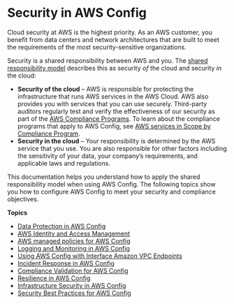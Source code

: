 # Security in AWS Config<a name="security"></a>

Cloud security at AWS is the highest priority\. As an AWS customer, you benefit from data centers and network architectures that are built to meet the requirements of the most security\-sensitive organizations\.

Security is a shared responsibility between AWS and you\. The [shared responsibility model](http://aws.amazon.com/compliance/shared-responsibility-model/) describes this as security *of* the cloud and security *in* the cloud:
+ **Security of the cloud** – AWS is responsible for protecting the infrastructure that runs AWS services in the AWS Cloud\. AWS also provides you with services that you can use securely\. Third\-party auditors regularly test and verify the effectiveness of our security as part of the [AWS Compliance Programs](http://aws.amazon.com/compliance/programs/)\. To learn about the compliance programs that apply to AWS Config, see [AWS services in Scope by Compliance Program](http://aws.amazon.com/compliance/services-in-scope/)\.
+ **Security in the cloud** – Your responsibility is determined by the AWS service that you use\. You are also responsible for other factors including the sensitivity of your data, your company’s requirements, and applicable laws and regulations\. 

This documentation helps you understand how to apply the shared responsibility model when using AWS Config\. The following topics show you how to configure AWS Config to meet your security and compliance objectives\. 

**Topics**
+ [Data Protection in AWS Config](data-protection.md)
+ [AWS Identity and Access Management](security-iam.md)
+ [AWS managed policies for AWS Config](security-iam-awsmanpol.md)
+ [Logging and Monitoring in AWS Config](security-logging-and-monitoring.md)
+ [Using AWS Config with Interface Amazon VPC Endpoints](config-VPC-endpoints.md)
+ [Incident Response in AWS Config](incident-response.md)
+ [Compliance Validation for AWS Config](config-compliance.md)
+ [Resilience in AWS Config](disaster-recovery-resiliency.md)
+ [Infrastructure Security in AWS Config](infrastructure-security.md)
+ [Security Best Practices for AWS Config](security-best-practices.md)